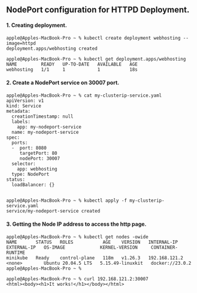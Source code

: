 
## NodePort configuration for HTTPD Deployment.

#### 1. Creating deployment.
```
apple@Apples-MacBook-Pro ~ % kubectl create deployment webhosting --image=httpd
deployment.apps/webhosting created

apple@Apples-MacBook-Pro ~ % kubectl get deployment.apps/webhosting
NAME         READY   UP-TO-DATE   AVAILABLE   AGE
webhosting   1/1     1            1           18s
```

#### 2. Create a NodePort service on 30007 port.

```
apple@Apples-MacBook-Pro ~ % cat my-clusterip-service.yaml
apiVersion: v1
kind: Service
metadata:
  creationTimestamp: null
  labels:
    app: my-nodeport-service
  name: my-nodeport-service
spec:
  ports:
  -  port: 8080
     targetPort: 80
     nodePort: 30007
  selector:
    app: webhosting
  type: NodePort
status:
  loadBalancer: {}


apple@Apples-MacBook-Pro ~ % kubectl apply -f my-clusterip-service.yaml
service/my-nodeport-service created

```

#### 3. Getting the Node IP address to access the http page.


```
apple@Apples-MacBook-Pro ~ % kubectl get nodes -owide
NAME       STATUS   ROLES           AGE    VERSION   INTERNAL-IP     EXTERNAL-IP   OS-IMAGE             KERNEL-VERSION     CONTAINER-RUNTIME
minikube   Ready    control-plane   118m   v1.26.3   192.168.121.2   <none>        Ubuntu 20.04.5 LTS   5.15.49-linuxkit   docker://23.0.2
apple@Apples-MacBook-Pro ~ %
````


```
apple@Apples-MacBook-Pro ~ % curl 192.168.121.2:30007
<html><body><h1>It works!</h1></body></html>
```
